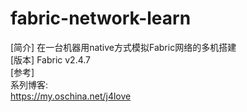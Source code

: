 # fabric-network-learn  
[简介] 在一台机器用native方式模拟Fabric网络的多机搭建  
[版本] Fabric v2.4.7  
[参考]  
系列博客:  
https://my.oschina.net/j4love
